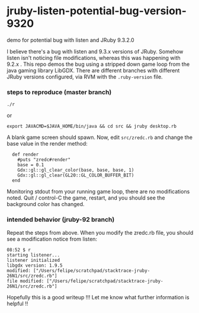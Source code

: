 # jruby-listen-potential-bug-version-9320
demo for potential bug with listen and JRuby 9.3.2.0


I believe there's a bug with listen and 9.3.x versions of JRuby. Somehow listen isn't noticing file modifications, whereas this was happening with 9.2.x . This repo demos the bug using a stripped down game loop from the java gaming library LibGDX. There are different branches with different JRuby versions configured, via RVM with the `.ruby-version` file.

### steps to reproduce (master branch)

```
./r
```

or

```
export JAVACMD=$JAVA_HOME/bin/java && cd src && jruby desktop.rb
```

A blank game screen should spawn. Now, edit `src/zredc.rb` and change the base value in the render method:

```
  def render
    #puts "zredc#render"
    base = 0.1
    Gdx::gl::gl_clear_color(base, base, base, 1)
    Gdx::gl::gl_clear(GL20::GL_COLOR_BUFFER_BIT)
  end
```

Monitoring stdout from your running game loop, there are no modifications noted. Quit / control-C the game, restart, and you should see the background color has changed.


### intended behavior (jruby-92 branch)

Repeat the steps from above. When you modify the zredc.rb file, you should see a modification notice from listen:

```
08:52 $ r
starting listener...
listener initialized
libgdx version: 1.9.5
modified: ["/Users/felipe/scratchpad/stacktrace-jruby-26N1/src/zredc.rb"]
file modified: ["/Users/felipe/scratchpad/stacktrace-jruby-26N1/src/zredc.rb"]
```

Hopefully this is a good writeup !!! Let me know what further information is helpful !!

